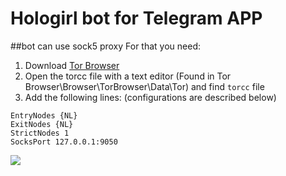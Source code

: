 # Hologirl bot for Telegram APP

##bot can use sock5 proxy
For that you need: 
1. Download [Tor Browser](https://www.torproject.org/download/)
2. Open the torcc file with a text editor (Found in Tor Browser\Browser\TorBrowser\Data\Tor)
and find ```torcc``` file
3. Add the following lines: (configurations are described below)

```
EntryNodes {NL}
ExitNodes {NL}
StrictNodes 1
SocksPort 127.0.0.1:9050
```
[![](https://sun9-54.userapi.com/c854028/v854028290/164932/qumrVX8WdGc.jpg)]()